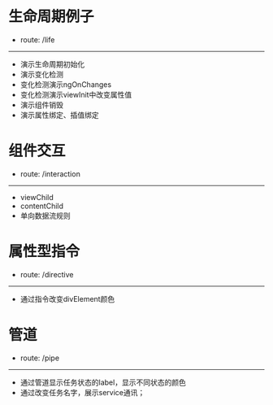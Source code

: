 # 生命周期例子 
- route: /life
****
- 演示生命周期初始化
- 演示变化检测
- 变化检测演示ngOnChanges
- 变化检测演示viewInit中改变属性值
- 演示组件销毁
- 演示属性绑定、插值绑定

# 组件交互 
- route: /interaction
****
- viewChild
- contentChild
- 单向数据流规则

# 属性型指令 
- route: /directive
****
- 通过指令改变divElement颜色

# 管道 
- route: /pipe
****
- 通过管道显示任务状态的label，显示不同状态的颜色
- 通过改变任务名字，展示service通讯；
